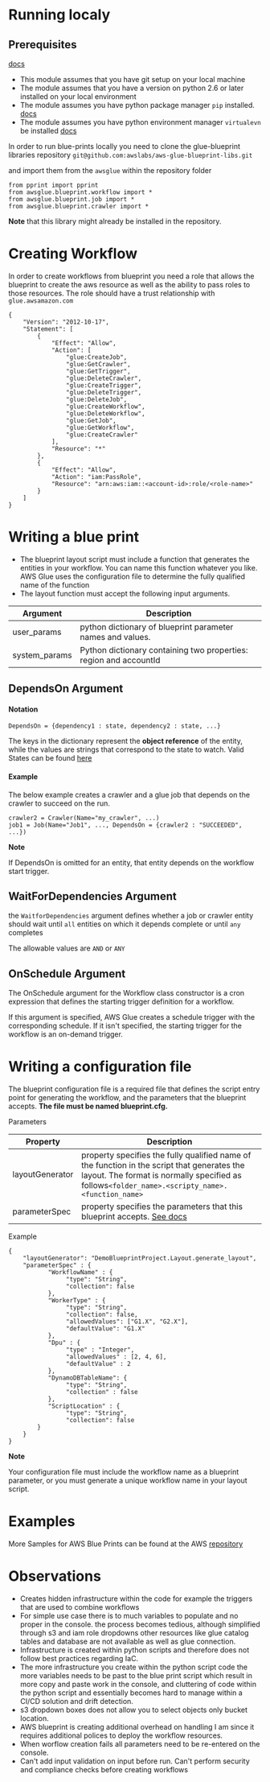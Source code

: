 # Running localy 

## Prerequisites
[docs](https://docs.aws.amazon.com/glue/latest/dg/developing-blueprints-prereq.html)

- This module assumes that you have git setup on your local machine
- The module assumes that you have a version on python 2.6 or later installed on your local environment
- The module assumes you have python package manager `pip` installed. [docs](https://pip.pypa.io/en/stable/installation/)
- The module assumes you have python environment manager `virtualevn` be installed [docs](`https://gist.github.com/frfahim/73c0fad6350332cef7a653bcd762f08d`)



In order to run blue-prints locally you need to clone the glue-blueprint libraries repository 
`git@github.com:awslabs/aws-glue-blueprint-libs.git`

and import them from the `awsglue` within the repository folder

```
from pprint import pprint
from awsglue.blueprint.workflow import *
from awsglue.blueprint.job import *
from awsglue.blueprint.crawler import *
```

**Note** that this library might already be installed in the repository. 





# Creating Workflow 

In order to create workflows from blueprint you need a role that allows the blueprint to create the aws resource as well as the ability to pass roles to those resources. The role should have a trust relationship with `glue.awsamazon.com`

```
{
    "Version": "2012-10-17",
    "Statement": [
        {
            "Effect": "Allow",
            "Action": [
                "glue:CreateJob",
                "glue:GetCrawler",
                "glue:GetTrigger",
                "glue:DeleteCrawler",
                "glue:CreateTrigger",
                "glue:DeleteTrigger",
                "glue:DeleteJob",
                "glue:CreateWorkflow",
                "glue:DeleteWorkflow",
                "glue:GetJob",
                "glue:GetWorkflow",
                "glue:CreateCrawler"
            ],
            "Resource": "*"
        },
        {
            "Effect": "Allow",
            "Action": "iam:PassRole",
            "Resource": "arn:aws:iam::<account-id>:role/<role-name>"
        }
    ]
}
```


# Writing a blue print
 - The blueprint layout script must include a function that generates the entities in your workflow. You can name this function whatever you like. AWS Glue uses the configuration file to determine the fully qualified name of the function
 - The layout function must accept the following input arguments.
    
| Argument | Description | 
|----------|-------------|
| user_params| python dictionary of blueprint parameter names and values.|
| system_params | Python dictionary containing two properties: region and accountId| 


## DependsOn Argument 

#### Notation 

`DependsOn = {dependency1 : state, dependency2 : state, ...}`

The keys in the dictionary represent the **object reference** of the entity, while the values are strings that correspond to the state to watch. Valid States can be found [here](https://docs.aws.amazon.com/glue/latest/dg/aws-glue-api-jobs-trigger.html#aws-glue-api-jobs-trigger-Condition)

#### Example 

The below example creates a crawler and a glue job that depends on the crawler to succeed on the run.

```
crawler2 = Crawler(Name="my_crawler", ...)
job1 = Job(Name="Job1", ..., DependsOn = {crawler2 : "SUCCEEDED", ...})

```
**Note**

If DependsOn is omitted for an entity, that entity depends on the workflow start trigger.

## WaitForDependencies Argument 

 the `WaitforDependencies` argument defines whether a job or crawler entity should wait until `all` entities on which it depends complete or until `any` completes 

The allowable values are `AND` or `ANY`

## OnSchedule Argument 

 The OnSchedule argument for the Workflow class constructor is a cron expression that defines the starting trigger definition for a workflow.

 If this argument is specified, AWS Glue creates a schedule trigger with the corresponding schedule. If it isn't specified, the starting trigger for the workflow is an on-demand trigger.


# Writing a configuration file 

The blueprint configuration file is a required file that defines the script entry point for generating the workflow, and the parameters that the blueprint accepts. **The file must be named blueprint.cfg.**

Parameters

| Property | Description 
|----------|-----------|
| layoutGenerator |  property specifies the fully qualified name of the function in the script that generates the layout. The format is normally specified as follows`<folder_name>.<scripty_name>.<function_name>` | 
| parameterSpec | property specifies the parameters that this blueprint accepts. [See docs](https://docs.aws.amazon.com/glue/latest/dg/developing-blueprints-code-parameters.html) | 



Example

```
{
    "layoutGenerator": "DemoBlueprintProject.Layout.generate_layout",
    "parameterSpec" : {
           "WorkflowName" : {
                "type": "String",
                "collection": false
           },
           "WorkerType" : {
                "type": "String",
                "collection": false,
                "allowedValues": ["G1.X", "G2.X"],
                "defaultValue": "G1.X"
           },
           "Dpu" : {
                "type" : "Integer",
                "allowedValues" : [2, 4, 6],
                "defaultValue" : 2
           },
           "DynamoDBTableName": {
                "type": "String",
                "collection" : false
           },
           "ScriptLocation" : {
                "type": "String",
                "collection": false
    	}
    }
}
```

**Note** 

Your configuration file must include the workflow name as a blueprint parameter, or you must generate a unique workflow name in your layout script.

# Examples
 More Samples for AWS Blue Prints can be found at the AWS [repository](https://github.com/awslabs/aws-glue-blueprint-libs/tree/master/samples)

# Observations
 - Creates hidden infrastructure within the code for example the triggers that are used to combine workflows
 - For simple use case there is to much variables to populate and no proper in the console. the process becomes tedious, although simplified through s3 and iam role dropdowns other resources like glue catalog tables and database are not available as well as glue connection. 
 - Infrastructure is created within python scripts and therefore does not follow best practices regarding IaC. 
 - The more infrastructure you create within the python script code the more variables needs to be past to the blue print script which result in more copy and paste work in the console, and cluttering of code within the python script and essentially becomes hard to manage within a CI/CD solution and drift detection. 
 - s3 dropdown boxes does not allow you to select objects only bucket location. 
 - AWS blueprint is creating additional overhead on handling I am since it requires additional polices to deploy the workflow resources.
 - When worflow creation fails all parameters need to be re-entered on the console.
 - Can't add input validation on input before run. Can't perform security and compliance checks  before creating workflows 

